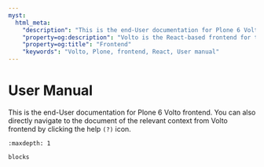 ```yaml
---
myst:
  html_meta:
    "description": "This is the end-User documentation for Plone 6 Volto frontend."
    "property=og:description": "Volto is the React-based frontend for the Plone CMS. It is the default UI for the Plone 6 release."
    "property=og:title": "Frontend"
    "keywords": "Volto, Plone, frontend, React, User manual"
---
```


# User Manual

This is the end-User documentation for Plone 6 Volto frontend. You can also directly navigate to the document of the relevant context from Volto frontend by clicking the help `(?)` icon.

```{toctree}
:maxdepth: 1

blocks

```
